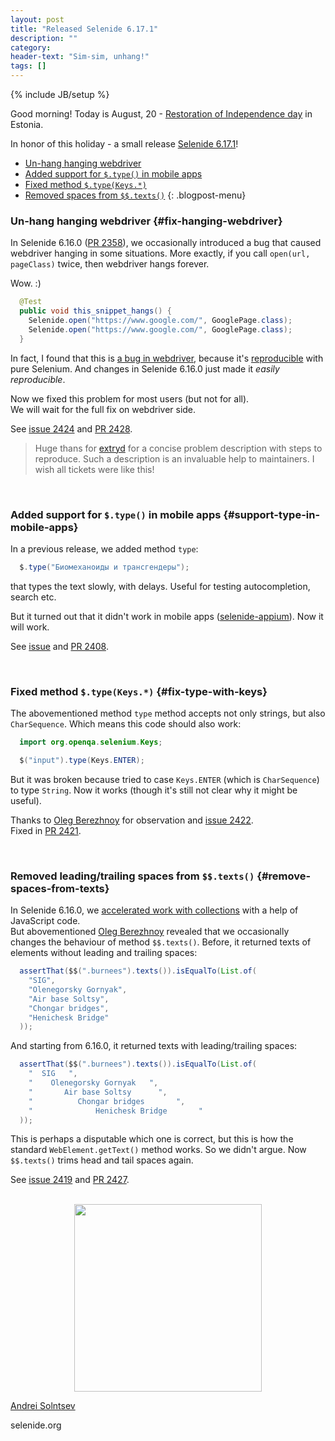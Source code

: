 ```yaml
---
layout: post
title: "Released Selenide 6.17.1"
description: ""
category:
header-text: "Sim-sim, unhang!"
tags: []
---
```

{% include JB/setup %}

Good morning!
Today is August, 20 - [Restoration of Independence day](https://www.visitestonia.com/en/why-estonia/estonia-celebrates-regained-independence) in Estonia.  

In honor of this holiday - a small release [Selenide 6.17.1](https://github.com/selenide/selenide/milestone/188?closed=1)!


* [Un-hang hanging webdriver](#fix-hanging-webdriver)
* [Added support for `$.type()` in mobile apps](#support-type-in-mobile-apps)
* [Fixed method `$.type(Keys.*)`](#fix-type-with-keys)
* [Removed spaces from `$$.texts()`](#remove-spaces-from-texts)
  {: .blogpost-menu}
  <br>

### Un-hang hanging webdriver {#fix-hanging-webdriver}

In Selenide 6.16.0 ([PR 2358](https://github.com/selenide/selenide/pull/2358)), we occasionally introduced a bug that 
caused webdriver hanging in some situations.
More exactly, if you call `open(url, pageClass)` twice, then webdriver hangs forever.

Wow. :)

```java
  @Test
  public void this_snippet_hangs() {
    Selenide.open("https://www.google.com/", GooglePage.class);
    Selenide.open("https://www.google.com/", GooglePage.class);
  }
```

In fact, I found that this is [a bug in webdriver](https://github.com/SeleniumHQ/selenium/issues/12576), 
because it's [reproducible](https://github.com/asolntsev/selenium-deadlock) with pure Selenium. 
And changes in Selenide 6.16.0 just made it _easily reproducible_. 

Now we fixed this problem for most users (but not for all).  
We will wait for the full fix on webdriver side. 

See [issue 2424](https://github.com/selenide/selenide/issues/2424) and [PR 2428](https://github.com/selenide/selenide/pull/2428).

> Huge thans for [extryd](https://github.com/extryd) for a concise problem description with steps to reproduce.
Such a description is an invaluable help to maintainers. I wish all tickets were like this!

<br>

### Added support for `$.type()` in mobile apps {#support-type-in-mobile-apps}

In a previous release, we added method `type`:
```java
  $.type("Биомеханоиды и трансгендеры");
```
that types the text slowly, with delays. Useful for testing autocompletion, search etc.

But it turned out that it didn't work in mobile apps ([selenide-appium](https://github.com/selenide/selenide/tree/main/modules/appium)). Now it will work. 

See [issue](https://github.com/selenide/selenide/pull/2191#issuecomment-1667578383) and [PR 2408](https://github.com/selenide/selenide/pull/2408).

<br>


### Fixed method `$.type(Keys.*)` {#fix-type-with-keys}

The abovementioned method `type` method accepts not only strings, but also `CharSequence`.
Which means this code should also work:
```java
  import org.openqa.selenium.Keys;

  $("input").type(Keys.ENTER);
```

But it was broken because tried to case `Keys.ENTER` (which is `CharSequence`) to type `String`. 
Now it works (though it's still not clear why it might be useful). 

Thanks to [Oleg Berezhnoy](https://github.com/bereg2k) for observation and [issue 2422](https://github.com/selenide/selenide/issues/2422).  
Fixed in [PR 2421](https://github.com/selenide/selenide/pull/2421).

<br>

### Removed leading/trailing spaces from `$$.texts()` {#remove-spaces-from-texts}

In Selenide 6.16.0, we [accelerated work with collections](/2023/07/02/selenide-6.16.0/#speedup-collection-checks) with a help of JavaScript code.   
But abovementioned [Oleg Berezhnoy](https://github.com/bereg2k) revealed that we occasionally changes the behaviour of method 
`$$.texts()`. Before, it returned texts of elements without leading and trailing spaces:

```java
  assertThat($$(".burnees").texts()).isEqualTo(List.of(
    "SIG",
    "Olenegorsky Gornyak",
    "Air base Soltsy",
    "Chongar bridges",
    "Henichesk Bridge"
  ));
```

And starting from 6.16.0, it returned texts with leading/trailing spaces:
```java
  assertThat($$(".burnees").texts()).isEqualTo(List.of(
    "  SIG   ",
    "    Olenegorsky Gornyak   ",
    "       Air base Soltsy      ",
    "          Chongar bridges       ",
    "              Henichesk Bridge       "
  ));
```

This is perhaps a disputable which one is correct, but this is how the standard `WebElement.getText()` method works.
So we didn't argue. Now `$$.texts()` trims head and tail spaces again.

See [issue 2419](https://github.com/selenide/selenide/issues/2419) and [PR 2427](https://github.com/selenide/selenide/pull/2427).

<br>

<center>
  <img src="{{ BASE_PATH }}/images/2023/08/restoration-independence-taasiseseisvumispaev-estonia.png" width="300"/>
</center>


[Andrei Solntsev](http://asolntsev.github.io/)

selenide.org

